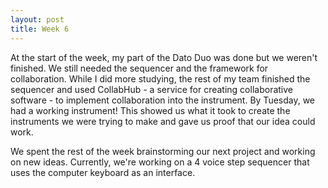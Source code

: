 ```yaml
---
layout: post
title: Week 6
---
```


At the start of the week, my part of the Dato Duo was done but we weren't finished. We still needed the sequencer and the framework for collaboration. While I did more studying, the rest of my team finished the sequencer and used CollabHub - a service for creating collaborative software - to implement collaboration into the instrument. By Tuesday, we had a working instrument! This showed us what it took to create the instruments we were trying to make and gave us proof that our idea could work. 

We spent the rest of the week brainstorming our next project and working on new ideas. Currently, we're working on a 4 voice step sequencer that uses the computer keyboard as an interface.
